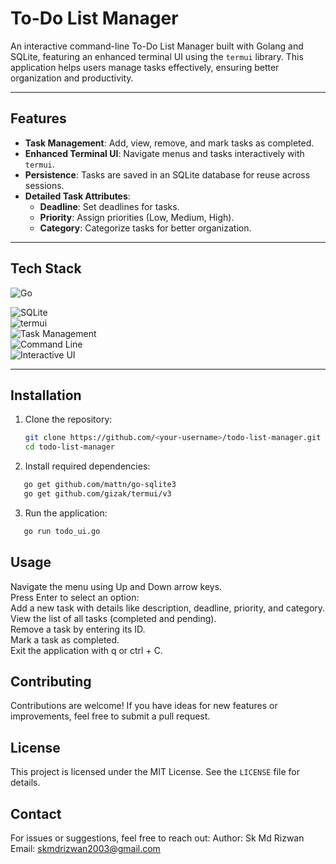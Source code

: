 # To-Do List Manager

An interactive command-line To-Do List Manager built with Golang and SQLite, featuring an enhanced terminal UI using the `termui` library. This application helps users manage tasks effectively, ensuring better organization and productivity.

---

## **Features**

- **Task Management**: Add, view, remove, and mark tasks as completed.
- **Enhanced Terminal UI**: Navigate menus and tasks interactively with `termui`.
- **Persistence**: Tasks are saved in an SQLite database for reuse across sessions.
- **Detailed Task Attributes**:
  - **Deadline**: Set deadlines for tasks.
  - **Priority**: Assign priorities (Low, Medium, High).
  - **Category**: Categorize tasks for better organization.

---

## **Tech Stack**

![Go](https://img.shields.io/badge/Language-Go-blue?logo=go&logoColor=white) 

![SQLite](https://img.shields.io/badge/Database-SQLite-lightgrey?logo=sqlite&logoColor=white)    
![termui](https://img.shields.io/badge/UI%20Framework-termui-green?logo=console&logoColor=white)    
![Task Management](https://img.shields.io/badge/Category-Task%20Management-yellow?logo=tasks&logoColor=white)    
![Command Line](https://img.shields.io/badge/Application-Command%20Line-brightgreen?logo=terminal&logoColor=white)   
![Interactive UI](https://img.shields.io/badge/Feature-Interactive%20UI-orange?logo=ui&logoColor=white) 

---

## **Installation**

1. Clone the repository:
   ```bash
   git clone https://github.com/<your-username>/todo-list-manager.git
   cd todo-list-manager
   
2. Install required dependencies:
```bash
   go get github.com/mattn/go-sqlite3
   go get github.com/gizak/termui/v3
```

3. Run the application:
```bash
   go run todo_ui.go
```

## Usage
Navigate the menu using Up and Down arrow keys.   
Press Enter to select an option:   
Add a new task with details like description, deadline, priority, and category.   
View the list of all tasks (completed and pending).   
Remove a task by entering its ID.   
Mark a task as completed.   
Exit the application with q or ctrl + C.   

## Contributing
Contributions are welcome! If you have ideas for new features or improvements, feel free to submit a pull request.

## License
This project is licensed under the MIT License. See the `LICENSE` file for details.

## Contact
For issues or suggestions, feel free to reach out:
Author: Sk Md Rizwan
Email: skmdrizwan2003@gmail.com
